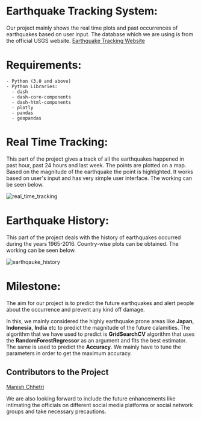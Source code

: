# Earthquake Tracking System:

Our project mainly shows the real time plots and past occurrences of earthquakes based on user input. The database which we are using is from the official USGS website.
[Earthquake Tracking Website](https://earthquake-tracking.herokuapp.com/) 

# Requirements:
```
- Python (3.0 and above)
- Python Libraries:
  - dash
  - dash-core-components
  - dash-html-components
  - plotly
  - pandas
  - geopandas
```
# Real Time Tracking:
This part of the project gives a track of all the earthquakes happened in past hour, past 24 hours and last week. The points are plotted on a map. Based on the magnitude of the earthquake the point is highlighted.
It works based on user's input and has very simple user interface. The working can be seen below.

![real_time_tracking](https://user-images.githubusercontent.com/26375997/52525008-4ccc0b00-2cc9-11e9-8b2b-757b145de2a1.gif)
      
# Earthquake History:
This part of the project deals with the history of earthquakes occurred during the years 1965-2016. Country-wise plots can be obtained.
The working can be seen below.

![earthqauke_history](https://user-images.githubusercontent.com/26375997/52524977-fced4400-2cc8-11e9-8496-8c01428fa0de.gif)

# Milestone:
The aim for our project is to predict the future earthquakes and alert people about the occurrence and prevent any kind off damage.
    
In this, we mainly considered the highly earthquake prone areas like **Japan**, **Indonesia**, **India** etc to predict the magnitude of the future calamities. The algorithm that we have used to predict is **GridSearchCV** algorithm that uses the **RandomForestRegressor** as an argument and fits the best estimator. The same is used to predict the **Accuracy**. We mainly have to tune the parameters in order to get the maximum accuracy.

## Contributors to the Project

[Manish Chhetri](https://github.com/In-finite)


We are also looking forward to include the future enhancements like intimating the officials on different social media platforms or social network groups and take necessary precautions.
